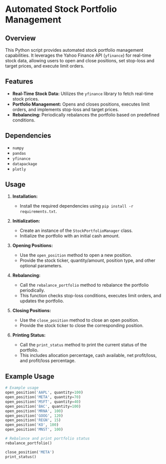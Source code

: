 # Automated Stock Portfolio Management

## Overview

This Python script provides automated stock portfolio management capabilities. It leverages the Yahoo Finance API (`yfinance`) for real-time stock data, allowing users to open and close positions, set stop-loss and target prices, and execute limit orders.

## Features

- **Real-Time Stock Data:** Utilizes the `yfinance` library to fetch real-time stock prices.
- **Portfolio Management:** Opens and closes positions, executes limit orders, and implements stop-loss and target prices.
- **Rebalancing:** Periodically rebalances the portfolio based on predefined conditions.

## Dependencies

- `numpy`
- `pandas`
- `yfinance`
- `datapackage`
- `plotly`

## Usage

1. **Installation:**
   - Install the required dependencies using `pip install -r requirements.txt`.

2. **Initialization:**
   - Create an instance of the `StockPortfolioManager` class.
   - Initialize the portfolio with an initial cash amount.

3. **Opening Positions:**
   - Use the `open_position` method to open a new position.
   - Provide the stock ticker, quantity/amount, position type, and other optional parameters.

4. **Rebalancing:**
   - Call the `rebalance_portfolio` method to rebalance the portfolio periodically.
   - This function checks stop-loss conditions, executes limit orders, and updates the portfolio.

5. **Closing Positions:**
   - Use the `close_position` method to close an open position.
   - Provide the stock ticker to close the corresponding position.

6. **Printing Status:**
   - Call the `print_status` method to print the current status of the portfolio.
   - This includes allocation percentage, cash available, net profit/loss, and profit/loss percentage.

## Example Usage

```python
# Example usage
open_position('AAPL', quantity=100)
open_position('META', quantity=70)
open_position('MSFT', quantity=40)
open_position('BAC', quantity=100)
open_position('MRNA', 100)
open_position('GOOG', 120)
open_position('REGN', 15)
open_position('KO', 100)
open_position('MNST', 100)

# Rebalance and print portfolio status
rebalance_portfolio()

close_position('META')
print_status()

